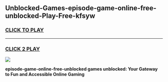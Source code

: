 
## Unblocked-Games-episode-game-online-free-unblocked-Play-Free-kfsyw
<h3>
<a href="https://premium76.site?title=episode-game-online-free-unblocked&ref=23A">CLICK TO PLAY</a></h3>
<hr>

<h3>
<a href="https://premium76.site?title=episode-game-online-free-unblocked&ref=23A">CLICK 2 PLAY</a>
  
</h3>

<a href="https://premium76.site?title=episode-game-online-free-unblocked&ref=23A"><img src="https://clearcache.store/games.png"></a>


**episode-game-online-free-unblocked games unblocked: Your Gateway to Fun and Accessible Online Gaming**
